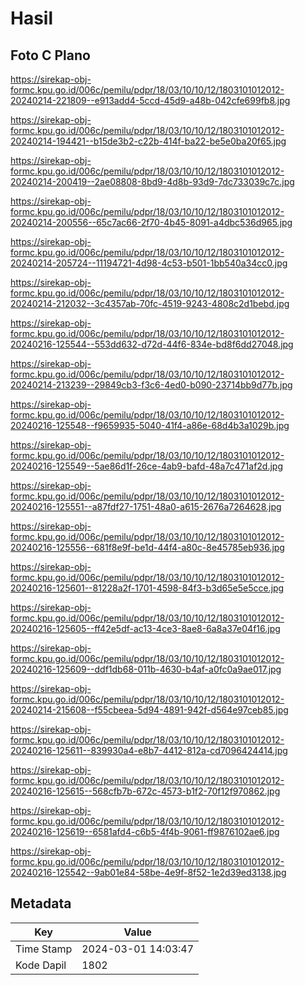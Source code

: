# Hasil

## Foto C Plano

https://sirekap-obj-formc.kpu.go.id/006c/pemilu/pdpr/18/03/10/10/12/1803101012012-20240214-221809--e913add4-5ccd-45d9-a48b-042cfe699fb8.jpg

https://sirekap-obj-formc.kpu.go.id/006c/pemilu/pdpr/18/03/10/10/12/1803101012012-20240214-194421--b15de3b2-c22b-414f-ba22-be5e0ba20f65.jpg

https://sirekap-obj-formc.kpu.go.id/006c/pemilu/pdpr/18/03/10/10/12/1803101012012-20240214-200419--2ae08808-8bd9-4d8b-93d9-7dc733039c7c.jpg

https://sirekap-obj-formc.kpu.go.id/006c/pemilu/pdpr/18/03/10/10/12/1803101012012-20240214-200556--65c7ac66-2f70-4b45-8091-a4dbc536d965.jpg

https://sirekap-obj-formc.kpu.go.id/006c/pemilu/pdpr/18/03/10/10/12/1803101012012-20240214-205724--11194721-4d98-4c53-b501-1bb540a34cc0.jpg

https://sirekap-obj-formc.kpu.go.id/006c/pemilu/pdpr/18/03/10/10/12/1803101012012-20240214-212032--3c4357ab-70fc-4519-9243-4808c2d1bebd.jpg

https://sirekap-obj-formc.kpu.go.id/006c/pemilu/pdpr/18/03/10/10/12/1803101012012-20240216-125544--553dd632-d72d-44f6-834e-bd8f6dd27048.jpg

https://sirekap-obj-formc.kpu.go.id/006c/pemilu/pdpr/18/03/10/10/12/1803101012012-20240214-213239--29849cb3-f3c6-4ed0-b090-23714bb9d77b.jpg

https://sirekap-obj-formc.kpu.go.id/006c/pemilu/pdpr/18/03/10/10/12/1803101012012-20240216-125548--f9659935-5040-41f4-a86e-68d4b3a1029b.jpg

https://sirekap-obj-formc.kpu.go.id/006c/pemilu/pdpr/18/03/10/10/12/1803101012012-20240216-125549--5ae86d1f-26ce-4ab9-bafd-48a7c471af2d.jpg

https://sirekap-obj-formc.kpu.go.id/006c/pemilu/pdpr/18/03/10/10/12/1803101012012-20240216-125551--a87fdf27-1751-48a0-a615-2676a7264628.jpg

https://sirekap-obj-formc.kpu.go.id/006c/pemilu/pdpr/18/03/10/10/12/1803101012012-20240216-125556--681f8e9f-be1d-44f4-a80c-8e45785eb936.jpg

https://sirekap-obj-formc.kpu.go.id/006c/pemilu/pdpr/18/03/10/10/12/1803101012012-20240216-125601--81228a2f-1701-4598-84f3-b3d65e5e5cce.jpg

https://sirekap-obj-formc.kpu.go.id/006c/pemilu/pdpr/18/03/10/10/12/1803101012012-20240216-125605--ff42e5df-ac13-4ce3-8ae8-6a8a37e04f16.jpg

https://sirekap-obj-formc.kpu.go.id/006c/pemilu/pdpr/18/03/10/10/12/1803101012012-20240216-125609--ddf1db68-011b-4630-b4af-a0fc0a9ae017.jpg

https://sirekap-obj-formc.kpu.go.id/006c/pemilu/pdpr/18/03/10/10/12/1803101012012-20240214-215608--f55cbeea-5d94-4891-942f-d564e97ceb85.jpg

https://sirekap-obj-formc.kpu.go.id/006c/pemilu/pdpr/18/03/10/10/12/1803101012012-20240216-125611--839930a4-e8b7-4412-812a-cd7096424414.jpg

https://sirekap-obj-formc.kpu.go.id/006c/pemilu/pdpr/18/03/10/10/12/1803101012012-20240216-125615--568cfb7b-672c-4573-b1f2-70f12f970862.jpg

https://sirekap-obj-formc.kpu.go.id/006c/pemilu/pdpr/18/03/10/10/12/1803101012012-20240216-125619--6581afd4-c6b5-4f4b-9061-ff9876102ae6.jpg

https://sirekap-obj-formc.kpu.go.id/006c/pemilu/pdpr/18/03/10/10/12/1803101012012-20240216-125542--9ab01e84-58be-4e9f-8f52-1e2d39ed3138.jpg


## Metadata

| Key        | Value               |
| ---------- | ------------------- |
| Time Stamp | 2024-03-01 14:03:47 |
| Kode Dapil | 1802                |



